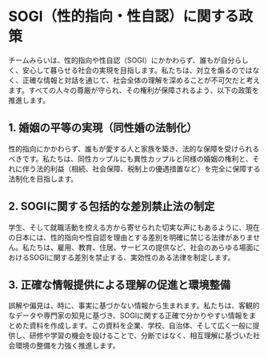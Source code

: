 # SOGI（性的指向・性自認）に関する政策

チームみらいは、性的指向や性自認（SOGI）にかかわらず、誰もが自分らしく、安心して暮らせる社会の実現を目指します。私たちは、対立を煽るのではなく、正確な情報と対話を通じて、社会全体の理解を深めることが不可欠だと考えます。すべての人々の尊厳が守られ、その権利が保障されるよう、以下の政策を推進します。

## 1. 婚姻の平等の実現（同性婚の法制化）
性的指向にかかわらず、誰もが愛する人と家族を築き、法的な保障を受けられるべきです。私たちは、同性カップルにも異性カップルと同様の婚姻の権利と、それに伴う法的利益（相続、社会保障、税制上の優遇措置など）を完全に保障する法制化を目指します。

## 2. SOGIに関する包括的な差別禁止法の制定
学生、そして就職活動を控える方から寄せられた切実な声にもあるように、現在の日本には、性的指向や性自認を理由とする差別を明確に禁じる法律がありません。私たちは、雇用、教育、住居、サービスの提供など、社会のあらゆる場面におけるSOGIに関する差別を禁止する、実効性のある法律を制定します。

## 3. 正確な情報提供による理解の促進と環境整備
誤解や偏見は、時に、事実に基づかない情報から生まれます。私たちは、客観的なデータや専門家の知見に基づき、SOGIに関する正確で分かりやすい情報をまとめた資料を作成します。この資料を企業、学校、自治体、そして広く一般に提供し、研修や学習の機会を設けることで、分断ではなく、相互理解に基づいた社会環境の整備を力強く推進します。